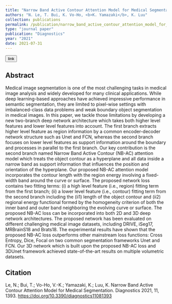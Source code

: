 ```yaml
---
title: "Narrow Band Active Contour Attention Model for Medical Segmentation"
authors: "N. Le, T. Bui, K. Vo-Ho, <b>K. Yamazaki</b>, K. Luu"
collection: publications
permalink: /publication/narrow_band_active_contour_attention_model_for_medical_segmentation
type: "journal paper"
publication: "Diagnostics"
year: "2021"
date: 2021-07-31
---
```

<button class="btn btn-round btn-sm btn-ghost-blue" onclick="location.href='https://www.mdpi.com/2075-4418/11/8/1393/htm'">link</button>

## Abstract
Medical image segmentation is one of the most challenging tasks in medical image analysis and widely developed for many clinical applications. While deep learning-based approaches have achieved impressive performance in semantic segmentation, they are limited to pixel-wise settings with imbalanced-class data problems and weak boundary object segmentation in medical images. In this paper, we tackle those limitations by developing a new two-branch deep network architecture which takes both higher level features and lower level features into account. The first branch extracts higher level feature as region information by a common encoder-decoder network structure such as Unet and FCN, whereas the second branch focuses on lower level features as support information around the boundary and processes in parallel to the first branch. Our key contribution is the second branch named Narrow Band Active Contour (NB-AC) attention model which treats the object contour as a hyperplane and all data inside a narrow band as support information that influences the position and orientation of the hyperplane. Our proposed NB-AC attention model incorporates the contour length with the region energy involving a fixed-width band around the curve or surface. The proposed network loss contains two fitting terms: (i) a high level feature (i.e., region) fitting term from the first branch; (ii) a lower level feature (i.e., contour) fitting term from the second branch including the (ii1) length of the object contour and (ii2) regional energy functional formed by the homogeneity criterion of both the inner band and outer band neighboring the evolving curve or surface. The proposed NB-AC loss can be incorporated into both 2D and 3D deep network architectures. The proposed network has been evaluated on different challenging medical image datasets, including DRIVE, iSeg17, MRBrainS18 and Brats18. The experimental results have shown that the proposed NB-AC loss outperforms other mainstream loss functions: Cross Entropy, Dice, Focal on two common segmentation frameworks Unet and FCN. Our 3D network which is built upon the proposed NB-AC loss and 3DUnet framework achieved state-of-the-art results on multiple volumetric datasets. 

## Citation
Le, N.; Bui, T.; Vo-Ho, V.-K.; Yamazaki, K.; Luu, K. Narrow Band Active Contour Attention Model for Medical Segmentation. Diagnostics 2021, 11, 1393. https://doi.org/10.3390/diagnostics11081393 

